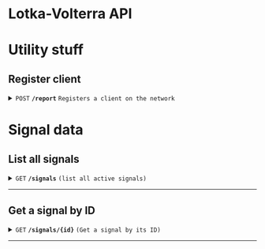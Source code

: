 # Lotka-Volterra API

# Utility stuff
## Register client
<details>
 <summary><code>POST</code> <code><b>/report</b></code> <code>Registers a client on the network</code></summary>

### Parameters

> | name      |  type     | data type               | description                                                           |
> |-----------|-----------|-------------------------|-----------------------------------------------------------------------|
> | id        |  required | string                 | The "name" of the client, e.g "SURCOM" or "SENSOR" |
> | ip        |  required | string                 | The internal IP of the client |

### Example return data
```json
[
]
```
### Example cURL

> ```javascript
>  curl -X GET -H "Content-Type: application/json" --data @post.json http://localhost:80/api/signals
> ```

</details>

# Signal data
## List all signals
<details>
 <summary><code>GET</code> <code><b>/signals</b></code> <code>(list all active signals)</code></summary>

### Parameters

> None

### Example return data
```json
[
  {
    "id": 329,
    "interceptTime": "2032-02-14 05:23:11",
    "sensorData": {
      "primary": {
        "bearing": 178,
        "dopplershift": 2.1,
        "drift": 4,
        "id": 3,
        "name": "BRAVO"
      },
      "secondary": {
        "bearing": 32,
        "dopplershift": 3.2,
        "drift": 2,
        "id": 4,
        "name": "CHARLIE"
      }
    },
    "signalData": {
      "cipherMessage": ");_^9:zPO&1%_==^`>G§2),ODNM)#_K",
      "cleartextMessage": "ANOMALY DETECTED REDIRECTING TO INVESTIGATE",
      "emitterType": "XM32 PUPPEMASTER",
      "emitterTypeId": 18,
      "machineId": 3921,
      "signalSoundFile": "xm32_009.wav",
      "signalSpectrogramFile": "xm32_009.png"
    }
  },
  {
    "id": 330,
    "interceptTime": "2032-02-14 05:42:09",
    "sensorData": {
      "primary": {
        "bearing": 322,
        "dopplershift": 1,
        "drift": 0,
        "id": 2,
        "name": "ALPHA"
      },
      "secondary": {
        "bearing": 201,
        "dopplershift": 0,
        "drift": 0,
        "id": 4,
        "name": "CHARLIE"
      }
    },
    "signalData": {
      "cipherMessage": "K#)(H=!Ä;ä$1ä$@£:kSÖQ0¤;=I;F9)",
      "cleartextMessage": "MOVING TO ?, UNLOADING RESOURCES",
      "emitterType": "XM19 THESEUS",
      "emitterTypeId": 11,
      "machineId": 3921,
      "signalSoundFile": "xm19_002.wav",
      "signalSpectrogramFile": "xm19_002.png"
    }
  }
]
```


### Example cURL

> ```javascript
>  curl -X GET -H "Content-Type: application/json" --data @post.json http://localhost:80/api/signals
> ```

</details>

------------------------------------------------------------------------------------------

## Get a signal by ID
<details>
 <summary><code>GET</code> <code><b>/signals/{id}</b></code> <code>(Get a signal by its ID)</code></summary>

### Parameters

> | name      |  type     | data type               | description                                                           |
> |-----------|-----------|-------------------------|-----------------------------------------------------------------------|
> | id        |  required | integer                 | |


### Example return data
```json
[
  {
    "id": 329,
    "interceptTime": "2032-02-14 05:23:11",
    "designation": "",
    "status": {
        "sensors": [
            "noticed": true, // Did the SENSOR workstation at least click to open this signal data?
            "designated": true // Did the SENSOR workstation assign a designation to this signal?
        ],
        "sigint": [
            "noticed": true, // Did SIGINT open this signal?
            "identified": true, // Did SIGINT assign an emitter type to this signal?            
            "correctlyIdentified": false // Did SIGINT correctly identify the signal emitter type?
            "cheated": false // Did SIGINT press the "cheat" button?
        ],
        "geo": [
            "plotted": true // Did GEO enter coordinates back into the system for this signal?
        ],
        "analysis": [
            "noticed": true, // Did the ANALYSIS at least click to open this signal data?
            "deciphered": false, // Did ANALYSIS decipher the message?
            "cheated": false // Did ANALYSIS press the "cheat" button?
        ]
    },
    "sensorData": {
      "primary": {
        "bearing": 178,
        "dopplershift": 2.1, // used to calculate object velocity
        "drift": 4, // used to calculate cone of possible heading of object
        "id": 3,
        "name": "BRAVO"
      },
      "secondary": {
        "bearing": 32,
        "dopplershift": 3.2,
        "drift": 2,
        "id": 4,
        "name": "CHARLIE"
      }
    },
    "signalData": {
      "frequency": 982.13,
      "cipherMessage": ");_^9:zPO&1%_==^`>G§2),ODNM)#_K",
      "cleartextMessage": "ANOMALY DETECTED REDIRECTING TO INVESTIGATE",
      "emitterType": "XM32 PUPPEMASTER",
      "emitterTypeId": 18,
      "machineId": 3921,
      "signalSoundFile": "xm32_009.wav",
      "signalSpectrogramFile": "xm32_009.png"
    }
  }
]
```


### Example cURL

> ```javascript
>  curl -X GET -H "Content-Type: application/json" --data @post.json http://localhost:80/api/signals/1
> ```

</details>

------------------------------------------------------------------------------------------
